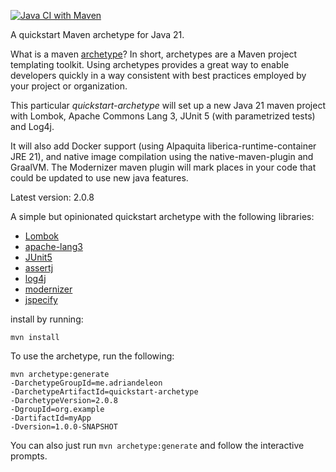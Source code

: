 [![Java CI with Maven](https://github.com/adriandeleon/quickstart-archetype/actions/workflows/maven.yml/badge.svg)](https://github.com/adriandeleon/quickstart-archetype/actions/workflows/maven.yml)

A quickstart Maven archetype for Java 21.

What is a maven [archetype](https://maven.apache.org/guides/introduction/introduction-to-archetypes.html)?
In short, archetypes are a Maven project templating toolkit.
Using archetypes provides a great way
to enable developers quickly in a way consistent with best practices employed by your project or organization.

This particular _quickstart-archetype_ will set up a new Java 21 maven project with Lombok, Apache Commons Lang 3, JUnit 5 (with parametrized tests) and Log4j.

It will also add Docker support (using Alpaquita liberica-runtime-container JRE 21), and native image compilation using the native-maven-plugin and GraalVM. The Modernizer maven plugin will mark places in your code that could be updated to use new java features.

Latest version: 2.0.8

A simple but opinionated quickstart archetype with the following libraries:
* [Lombok](https://projectlombok.org/)
* [apache-lang3](https://commons.apache.org/proper/commons-lang/)
* [JUnit5]( https://junit.org/junit5/)
* [assertj](https://assertj.github.io/doc/)
* [log4j](https://logging.apache.org/log4j/2.x/)
* [modernizer](https://github.com/gaul/modernizer-maven-plugin)
* [jspecify](https://jspecify.dev/)

install by running:
```shell
mvn install
```

To use the archetype, run the following:

```shell
mvn archetype:generate
-DarchetypeGroupId=me.adriandeleon
-DarchetypeArtifactId=quickstart-archetype
-DarchetypeVersion=2.0.8
-DgroupId=org.example
-DartifactId=myApp
-Dversion=1.0.0-SNAPSHOT
```


You can also just run `mvn archetype:generate` and follow the interactive prompts.